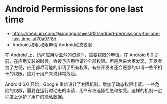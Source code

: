 # Android Permissions for one last time
- https://medium.com/@singhgursheesh12/android-permissions-for-one-last-time-af70a97f8d
- Android,权限,权限申请,Android动态权限

在 Android 上，访问应用沙盒外的资源时，需要权限的申请。在 Android 6.0 之前，在应用安装的时候，会授予应用申请的全部权限。但是后来大家发现，开发者为了方便，应用都尽可能的申请了所有权限。有些开发者还会恶意的申请一些不相干的权限。这对于用户来说非常危险。

Android 6.0 开始，Google 重新设计了权限机制，增加了动态权限申请。一些危险的权限，需要在运行时动态的申请，用户有权选择拒绝和接受。这样的机制一定程度上保护了用户的隐私数据。

